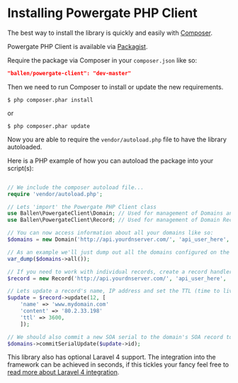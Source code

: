 # Installing Powergate PHP Client

The best way to install the library is quickly and easily with [Composer](http://getcomposer.org).

Powergate PHP Client is available via [Packagist](http://packagist.org).

Require the package via Composer in your `composer.json` like so:

```json
"ballen/powergate-client": "dev-master"
```

Then we need to run Composer to install or update the new requirements.

```shell
$ php composer.phar install
```

or

```shell
$ php composer.phar update
```

Now you are able to require the `vendor/autoload.php` file to have the library autoloaded.

Here is a PHP example of how you can autoload the package into your script(s):

```php

// We include the composer autoload file...
require 'vendor/autoload.php';

// Lets 'import' the Powergate PHP Client class
use Ballen\PowergateClient\Domain; // Used for management of Domains and SOA's
use Ballen\PowergateClient\Record; // Used for management of Domain Records

// You can now access information about all your domains like so:
$domains = new Domain('http://api.yourdnserver.com/', 'api_user_here', 'api_key_here');

// As an example we'll just dump out all the domains configured on the server...
var_dump($domains->all());

// If you need to work with individual records, create a record handler object like so:
$record = new Record('http://api.yourdnserver.com/', 'api_user_here', 'api_key_here');

// Lets update a record's name, IP address and set the TTL (time to live) value for the record...
$update = $record->update(12, [
	'name' => 'www.mydomain.com'
	'content' => '80.2.33.198'
	'ttl' => 3600,
	]);

// We should also commit a new SOA serial to the domain's SOA record to trigger PowerDNS's slave server propagation, the SOA serial incrementation is automatic and adhears to the RFC standard format 'YYYYMMDDnn'!
$domains->commitSerialUpdate($update->id);

```

This library also has optional Laravel 4 support. The integration into the framework can be achieved in seconds, if this tickles your fancy feel free to [read more about Laravel 4 integration](docs/LARAVEL-INTEGRATION.md).